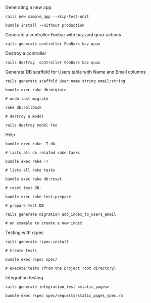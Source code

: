 Generating a new app:
	
	rails new sample_app --skip-test-unit
	
	bundle install --without production
	
Generate a controller Foobar with baz and quux actions
	
	rails generate controller FooBars baz quux

Destroy a controller
	
	rails destroy  controller FooBars baz quux

	
Generate DB scaffold for Users table with Name and Email columns
	
	rails generate scaffold User name:string email:string
	
	bundle exec rake db:migrate	
	
	# undo last migrate
	
	rake db:rollback
	
	# destroy a model
	
	rails destroy model Foo

Help
	
	bundle exec rake -T db 
	
	# lists all db related rake tasks
	
	bundle exec rake -T
	
	# lists all rake tasks 
	
	bundle exec rake db:reset 
	
	# reset test DB.

	bundle exec rake test:prepare 
	
	# prepare test DB
	
	rails generate migration add_index_to_users_email 
	
	# an example to create a new index
	
	
Testing with rspec
	
	rails generate rspec:install
	
	# Create tests
	
	bundle exec rspec spec/
	
	# execute tests (from the project root directory)

Integration testing
	
	rails generate integration_test <static_pages>
	
	bundle exec rspec spec/requests/static_pages_spec.rb
